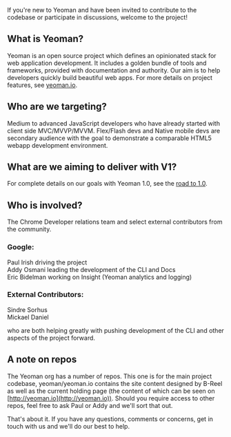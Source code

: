 If you're new to Yeoman and have been invited to contribute to the codebase or participate in discussions, welcome to the project!

## What is Yeoman?

Yeoman is an open source project which defines an opinionated stack for web application development. It includes a golden bundle of tools and frameworks, provided with documentation and authority. Our aim is to help developers quickly build beautiful web apps. For more details on project features, see [yeoman.io](http://yeoman.io).

## Who are we targeting?

Medium to advanced JavaScript developers who have already started with client side MVC/MVVP/MVVM. Flex/Flash devs and Native mobile devs are secondary audience with the goal to demonstrate a comparable HTML5 webapp development environment.

## What are we aiming to deliver with V1?

For complete details on our goals with Yeoman 1.0, see the [road to 1.0](https://github.com/yeoman/yeoman/wiki/The-Road-to-1.0).

## Who is involved?

The Chrome Developer relations team and select external contributors from the community. 

### Google:

Paul Irish driving the project  
Addy Osmani leading the development of the CLI and Docs  
Eric Bidelman working on Insight (Yeoman analytics and logging)

### External Contributors:

Sindre Sorhus  
Mickael Daniel

who are both helping greatly with pushing development of the CLI and other aspects of the project forward.

## A note on repos

The Yeoman org has a number of repos. This one is for the main project codebase, yeoman/yeoman.io contains the site content designed by B-Reel as well as the current holding page (the content of which can be seen on [http://yeoman.io](http://yeoman.io)). Should you require access to other repos, feel free to ask Paul or Addy and we'll sort that out.

That's about it. If you have any questions, comments or concerns, get in touch with us and we'll do our best to help.